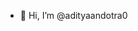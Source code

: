 - 👋 Hi, I’m @adityaandotra0
<!---
adityaandotra0/adityaandotra0 is a ✨ special ✨ repository because its `README.md` (this file) appears on your GitHub profile.
You can click the Preview link to take a look at your changes.
--->
